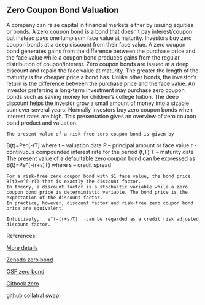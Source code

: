 ## Zero Coupon Bond Valuation

A company can raise capital in financial markets either by issuing equities or bonds. A zero coupon bond is a bond that doesn’t pay interest/coupon but instead pays one lump sum face value at maturity. Investors buy zero coupon bonds at a deep discount from their face value. A zero coupon bond generates gains from the difference between the purchase price and the face value while a coupon bond produces gains from the regular distribution of coupon/interest.
Zero coupon bonds are issued at a deep discount and repaid the face value at maturity. The greater the length of the maturity is the cheaper price a bond has. Unlike other bonds, the investor’s return is the difference between the purchase price and the face value. An investor preferring a long-term investment may purchase zero coupon bonds such as saving money for children’s college tuition. The deep discount helps the investor grow a small amount of money into a sizable sum over several years. Normally investors buy zero coupon bonds when interest rates are high. This presentation gives an overview of zero coupon bond product and valuation. 

	The present value of a risk-free zero coupon bond is given by
B(t)=Pe^(-rT)
where
	t – valuation date
P – principal amount or face value
	r - continuous compounded interest rate for the period (t,T)
	T – maturity date
	The present value of a defaultable zero coupon bond can be expressed as
B(t)=Pe^(-(r+s)T)
where
s – credit spread


	For a risk-free zero coupon bond with $1 face value, the bond price B(t)=e^(-rT) that is exactly the discount factor.
	In theory, a discount factor is a stochastic variable while a zero coupon bond price is deterministic variable. The bond price is the expectation of the discount factor.
	In practice, however, discount factor and risk-free zero coupon bond price are equivalent.

	Intuitively,   e^(-(r+s)T)   can be regarded as a credit risk adjusted discount factor.



References:


[More details](./FiZeroBond-17.pdf)

[Zenodo zero bond](https://zenodo.org/record/5765447)

[OSF zero bond](https://osf.io/d59wu/download)

[Gitbook zero](https://cmrm11.gitbook.io/zero-coupon-bond/)

[github collatral swap](https://github.com/cfrm17/CollateralizedSwap)





   